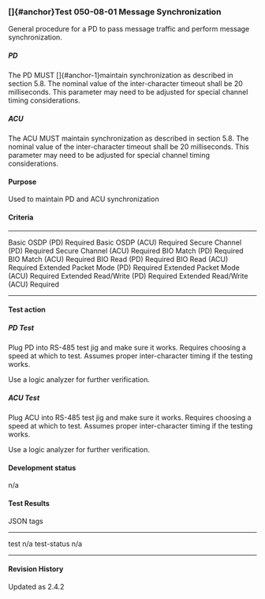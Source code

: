 ### []{#anchor}Test 050-08-01 Message Synchronization

General procedure for a PD to pass message traffic and perform message
synchronization.

##### PD

The PD MUST []{#anchor-1}maintain synchronization as described in
section 5.8. The nominal value of the inter-character timeout shall be
20 milliseconds. This parameter may need to be adjusted for special
channel timing considerations.

##### ACU

The ACU MUST maintain synchronization as described in section 5.8. The
nominal value of the inter-character timeout shall be 20 milliseconds.
This parameter may need to be adjusted for special channel timing
considerations.

#### Purpose

Used to maintain PD and ACU synchronization

#### Criteria

  ---------------------------- ----------
  Basic OSDP (PD)              Required
  Basic OSDP (ACU)             Required
  Secure Channel (PD)          Required
  Secure Channel (ACU)         Required
  BIO Match (PD)               Required
  BIO Match (ACU)              Required
  BIO Read (PD)                Required
  BIO Read (ACU)               Required
  Extended Packet Mode (PD)    Required
  Extended Packet Mode (ACU)   Required
  Extended Read/Write (PD)     Required
  Extended Read/Write (ACU)    Required
  ---------------------------- ----------

#### Test action

##### PD Test

Plug PD into RS-485 test jig and make sure it works. Requires choosing a
speed at which to test. Assumes proper inter-character timing if the
testing works.

Use a logic analyzer for further verification.

##### ACU Test

Plug ACU into RS-485 test jig and make sure it works. Requires choosing
a speed at which to test. Assumes proper inter-character timing if the
testing works.

Use a logic analyzer for further verification.

#### Development status

n/a

#### Test Results

JSON tags

  ------------- -----
  test          n/a
  test-status   n/a
  ------------- -----

#### Revision History

Updated as 2.4.2

### 
